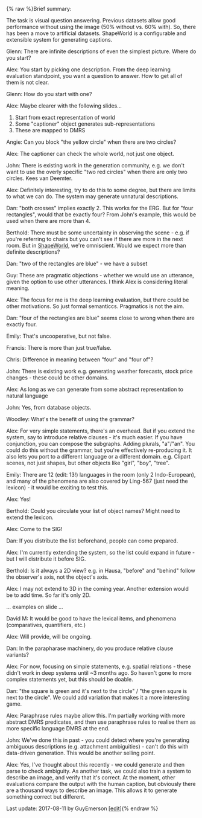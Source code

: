 {% raw %}Brief summary:

The task is visual question answering. Previous datasets allow good
performance without using the image (50% without vs. 60% with). So,
there has been a move to artificial datasets.
ShapeWorld is a configurable and extensible
system for generating captions.

Glenn: There are infinite descriptions of even the simplest picture.
Where do you start?

Alex: You start by picking one description. From the deep learning
evaluation standpoint, you want a question to answer. How to get all of
them is not clear.

Glenn: How do you start with one?

Alex: Maybe clearer with the following slides...

1. Start from exact representation of world
2. Some "captioner" object generates sub-representations
3. These are mapped to DMRS

Angie: Can you block "the yellow circle" when there are two circles?

Alex: The captioner can check the whole world, not just one object.

John: There is existing work in the generation community, e.g. we don't
want to use the overly specific "two red circles" when there are only
two circles. Kees van Deemter.

Alex: Definitely interesting, try to do this to some degree, but there
are limits to what we can do. The system may generate unnatural
descriptions.

Dan: "both crosses" implies exactly 2. This works for the ERG. But for
"four rectangles", would that be exactly four? From John's example, this
would be used when there are more than 4.

Berthold: There must be some uncertainty in observing the scene - e.g.
if you're referring to chairs but you can't see if there are more in the
next room. But in [ShapeWorld](/ShapeWorld), we're omniscient. Would we
expect more than definite descriptions?

Dan: "two of the rectangles are blue" - we have a subset

Guy: These are pragmatic objections - whether we would use an utterance,
given the option to use other utterances. I think Alex is considering
literal meaning.

Alex: The focus for me is the deep learning evaluation, but there could
be other motivations. So just formal semanticcs. Pragmatics is not the
aim.

Dan: "four of the rectangles are blue" seems close to wrong when there
are exactly four.

Emily: That's uncooperative, but not false.

Francis: There is more than just true/false.

Chris: Difference in meaning between "four" and "four of"?

John: There is existing work e.g. generating weather forecasts, stock
price changes - these could be other domains.

Alex: As long as we can generate from some abstract representation to
natural language

John: Yes, from database objects.

Woodley: What's the benefit of using the grammar?

Alex: For very simple statements, there's an overhead. But if you extend
the system, say to introduce relative clauses - it's much easier. If you
have conjunction, you can compose the subgraphs. Adding plurals,
"a"/"an". You could do this without the grammar, but you're effectively
re-producing it. It also lets you port to a different language or a
different domain. e.g. Clipart scenes, not just shapes, but other
objects like "girl", "boy", "tree".

Emily: There are 12 (edit: 13!) languages in the room (only 2
Indo-European), and many of the phenomena are also covered by Ling-567
(just need the lexicon) - it would be exciting to test this.

Alex: Yes!

Berthold: Could you circulate your list of object names? Might need to
extend the lexicon.

Alex: Come to the SIG!

Dan: If you distribute the list beforehand, people can come prepared.

Alex: I'm currently extending the system, so the list could expand in
future - but I will distribute it before SIG.

Berthold: Is it always a 2D view? e.g. in Hausa, "before" and "behind"
follow the observer's axis, not the object's axis.

Alex: I may not extend to 3D in the coming year. Another extension would
be to add time. So far it's only 2D.

... examples on slide ...

David M: It would be good to have the lexical items, and phenomena
(comparatives, quantifiers, etc.)

Alex: Will provide, will be ongoing.

Dan: In the parapharase machinery, do you produce relative clause
variants?

Alex: For now, focusing on simple statements, e.g. spatial relations -
these didn't work in deep systems until \~3 months ago. So haven't gone
to more complex statements yet, but this should be doable.

Dan: "the square is green and it's next to the circle" / "the green
squre is next to the circle". We could add variation that makes it a
more interesting game.

Alex: Paraphrase rules maybe allow this. I'm partially working with more
abstract DMRS predicates, and then use paraphrase rules to realise them
as more specific language DMRS at the end.

John: We've done this in past - you could detect where you're generating
ambiguous descriptions (e.g. attachment ambiguities) - can't do this
with data-driven generation. This would be another selling point.

Alex: Yes, I've thought about this recently - we could generate and then
parse to check ambiguity. As another task, we could also train a system
to describe an image, and verify that it's correct. At the moment, other
evaluations compare the output with the human caption, but obviously
there are a thousand ways to describe an image. This allows it to
generate something correct but different.

Last update: 2017-08-11 by GuyEmerson [[edit](https://github.com/delph-in/docs/wiki/OsloShapeWorld/_edit)]{% endraw %}